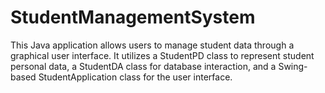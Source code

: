 # StudentManagementSystem
This Java application allows users to manage student data through a graphical user interface. It utilizes a StudentPD class to represent student personal data, a StudentDA class for database interaction, and a Swing-based StudentApplication class for the user interface.
